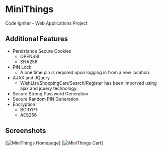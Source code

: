 # MiniThings
Code Igniter - Web Applications Project

## Additional Features
- Persistance Secure Cookies
  - OPENSSL
  - SHA256
- PIN Lock
  - A one time pin is required upon logging in from a new location.
- AJAX and JQuery
  - WishList/ShoppingCart/Search/Register has been imporved using ajax and jquery technology.
- Secure Strong Password Generation
- Secure Random PIN Generation
- Encryption
  - BCRYPT
  - AES256

## Screenshots
[![MiniThings Homepage](https://i.imgur.com/UEeo3vB.jpg)]
[![MiniThings Cart](https://i.imgur.com/SCoUrte.png)]
